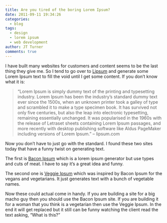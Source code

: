 ```yaml
---
title: Are you tired of the boring Lorem Ipsum?
date: 2011-09-11 19:34:26
categories:
  - blog
tags:
  - design
  - lorem ipsum
  - web development
author: JT Turner
comments: true
---
```

I have built many websites for customers and content seems to be the last thing they give me. So I tend to go over to [Lipsum](http://www.lipsum.com/) and generate some Lorem Ipsum text to fill the void until I get some content. If you don’t know what it is:

> “Lorem Ipsum is simply dummy text of the printing and typesetting industry. Lorem Ipsum has been the industry’s standard dummy text ever since the 1500s, when an unknown printer took a galley of type and scrambled it to make a type specimen book. It has survived not only five centuries, but also the leap into electronic typesetting, remaining essentially unchanged. It was popularised in the 1960s with the release of Letraset sheets containing Lorem Ipsum passages, and more recently with desktop publishing software like Aldus PageMaker including versions of Lorem Ipsum.” – lipsum.com

Now you don’t have to just go with the standard. I found these two sites today that have a funny twist on generating text.

The first is [Bacon Ipsum](http://baconipsum.com/) which is a lorem ipsum generator but use types and cuts of meat. I have to say it’s a great idea and funny.

The second one is [Veggie Ipsum](http://veggieipsum.com/) which was inspired by Bacon Ipsum for the vegans and vegetarians. It just generates text with a bunch of vegetable names.

Now these could actual come in handy. If you are building a site for a big macho guy then you should use the Bacon Ipsum site. If you are building it for a woman that you think is a vegetarian then use the Veggie Ipsum. In the end it will get replaced but it still can be funny watching the client read the text asking, “What is this?”
